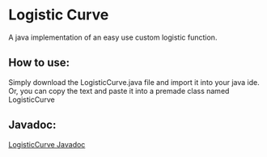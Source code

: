 # Logistic Curve
A java implementation of an easy use custom logistic function.
## How to use:
Simply download the LogisticCurve.java file and import it into your java ide. <br>Or, you can copy the text and paste it into a premade class named LogisticCurve
## Javadoc:
<a href="https://htmlpreview.github.io/?https://github.com/Wasupmacuz/Logistic-Curve/blob/master/Javadoc/tools/LogisticCurve.html">LogisticCurve Javadoc</a>
